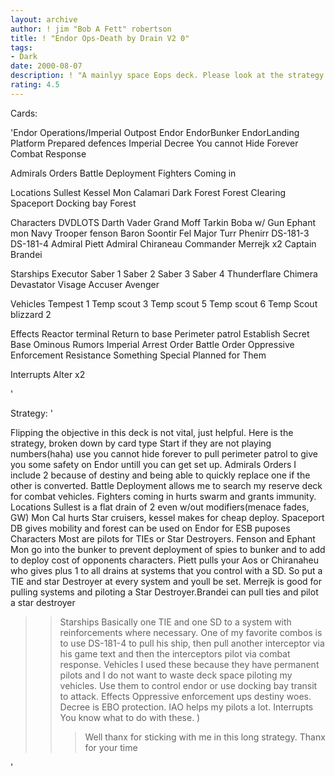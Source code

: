```yaml
---
layout: archive
author: ! jim "Bob A Fett" robertson
title: ! "Endor Ops-Death by Drain V2 0"
tags:
- Dark
date: 2000-08-07
description: ! "A mainlyy space Eops deck. Please look at the strategy before reviewing"
rating: 4.5
---
```

Cards: 

'Endor Operations/Imperial Outpost
Endor
EndorBunker
EndorLanding Platform
Prepared defences
Imperial Decree
You cannot Hide Forever
Combat Response

Admirals Orders
Battle Deployment
Fighters Coming in


Locations
Sullest
Kessel
Mon Calamari
Dark Forest
Forest Clearing
Spaceport Docking bay
Forest

Characters
DVDLOTS
Darth Vader
Grand Moff Tarkin
Boba w/ Gun
Ephant mon
Navy Trooper fenson
Baron Soontir Fel
Major Turr Phenirr
DS-181-3
DS-181-4
Admiral Piett
Admiral Chiraneau
Commander Merrejk x2
Captain Brandei

Starships
Executor
Saber 1
Saber 2
Saber 3
Saber 4
Thunderflare
Chimera
Devastator
Visage
Accuser
Avenger


Vehicles
Tempest 1
Temp scout 3
Temp scout 5
Temp scout 6
Temp Scout
blizzard 2


Effects
Reactor terminal
Return to base
Perimeter patrol
Establish Secret Base
Ominous Rumors
Imperial Arrest Order
Battle Order
Oppressive Enforcement
Resistance
Something Special Planned for Them

Interrupts
Alter x2

'

Strategy: '

Flipping the objective in this deck is not vital, just helpful.
Here is the strategy, broken down by card type
Start if they are not playing numbers(haha) use you cannot hide forever to pull perimeter patrol to give you some safety on Endor untill you can get set up.
Admirals Orders I include 2 because of destiny and being able to quickly replace one if the other is converted. Battle Deployment allows me to search my reserve deck for combat vehicles. Fighters coming in hurts swarm and grants immunity.
Locations Sullest is a flat drain of 2 even w/out modifiers(menace fades, GW) Mon Cal hurts Star cruisers, kessel makes for cheap deploy. Spaceport DB gives mobility and forest can be used on Endor for ESB puposes
Characters Most are pilots for TIEs or Star Destroyers. Fenson and Ephant Mon go into the bunker to prevent deployment of spies to bunker and to add to deploy cost of opponents characters. Piett pulls your Aos or Chiranaheu who gives plus 1 to all drains at systems that you control with a SD. So put a TIE and star Destroyer at every system and youll be set. Merrejk is good for pulling systems and piloting a Star Destroyer.Brandei can pull ties and pilot a star destroyer
>>Starships Basically one TIE and one SD to a system with reinforcements where necessary. One of my favorite combos is to use DS-181-4 to pull his ship, then pull another interceptor via his game text and then the interceptors pilot via combat response.
>>Vehicles I used these because they have permanent pilots and I do not want to waste deck space piloting my vehicles. Use them to control endor or use docking bay transit to attack.
>>Effects Oppressive enforcement ups destiny woes. Decree is EBO protection. IAO helps my pilots a lot.
>>Interrupts You know what to do with these. )
>>>Well thanx for sticking with me in this long strategy. Thanx for your time
>
>





'